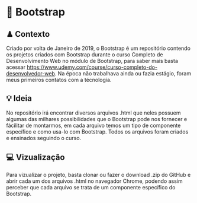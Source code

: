 # 💜 Bootstrap

## ♟ Contexto

Criado por volta de Janeiro de 2019, o Bootstrap é um repositório contendo os projetos criados com Bootstrap durante o curso Completo de Desenvolvimento Web no módulo de Bootstrap, para saber mais basta acessar https://www.udemy.com/course/curso-completo-do-desenvolvedor-web. Na época não trabalhava ainda ou fazia estágio, foram meus primeiros contatos com a técnologia.

## 💡 Ideia

No repositório irá encontrar diversos arquivos .html que neles possuem algumas das milhares possibilidades que o Bootstrap pode nos fornecer e fácilitar de montarmos, em cada arquivo temos um tipo de componente específico e como usa-lo com Bootstrap. Todos os arquivos foram criados e ensinados seguindo o curso.

## 💻 Vizualização

Para vizualizar o projeto, basta clonar ou fazer o download .zip do GitHub e abrir cada um dos arquivos .html no navegador Chrome, podendo assim perceber que cada arquivo se trata de um componente específico do Bootstrap.
